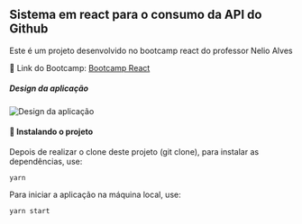 ##  Sistema em react para o consumo da API do Github   

Este é um projeto desenvolvido no bootcamp react do professor Nelio Alves

:link: Link do Bootcamp:  [Bootcamp React](https://devsuperior.com.br/bootcamp-react)

##### Design da aplicação

![Design da aplicação](https://github.com/miltcn/teste_api_git/bds-desafio-mod2-react/blob/main/github_api.png?raw=true)

#### 🚀 Instalando o projeto

Depois de realizar o clone deste projeto (git clone), para instalar as dependências, use:

```shell
yarn
```
Para iniciar a aplicação na máquina local, use:

```shell
yarn start
```
